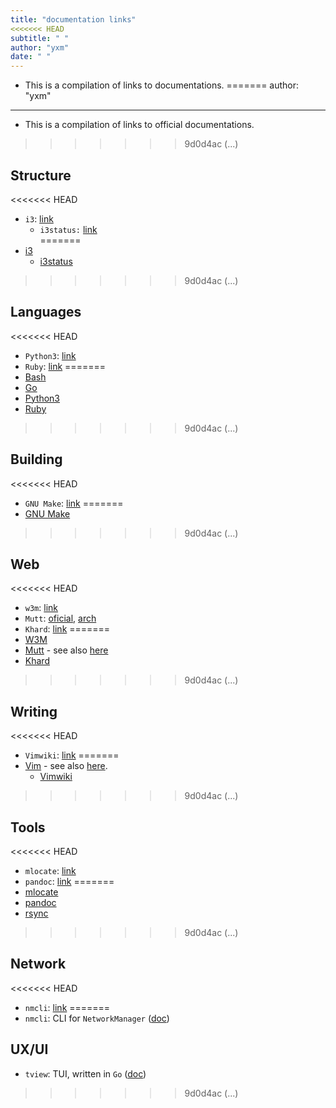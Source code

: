 ```yaml
---
title: "documentation links"
<<<<<<< HEAD
subtitle: " "
author: "yxm"
date: " "
---
```


* This is a compilation of links to documentations.
=======
author: "yxm"
---

* This is a compilation of links to official documentations.
>>>>>>> 9d0d4ac (...)

Structure
-----------

<<<<<<< HEAD
* `i3`: [link](https://i3wm.org/docs/userguide.html)
    * `i3status:` [link](https://i3wm.org/docs/i3status.html)  
=======
* [i3](https://i3wm.org/docs/userguide.html)
    * [i3status](https://i3wm.org/docs/i3status.html)  
>>>>>>> 9d0d4ac (...)

Languages
-----------

<<<<<<< HEAD
* `Python3`: [link](https://docs.python.org/3/index.html)
* `Ruby`: [link](http://ruby-doc.com/docs/ProgrammingRuby/)
=======
* [Bash](https://www.gnu.org/software/bash/manual/bash.html)
* [Go](https://go.dev/ref/spec)
* [Python3](https://docs.python.org/3/index.html)
* [Ruby](http://ruby-doc.com/docs/ProgrammingRuby/)
>>>>>>> 9d0d4ac (...)

Building
----------

<<<<<<< HEAD
* `GNU Make`: [link](https://www.gnu.org/software/make/manual/make.pdf)
=======
* [GNU Make](https://www.gnu.org/software/make/manual/make.pdf)
>>>>>>> 9d0d4ac (...)

Web
--------

<<<<<<< HEAD
* `w3m`: [link](https://w3m.sourceforge.net/MANUAL)
* `Mutt`: [oficial](http://www.mutt.org/doc/manual/), [arch](https://man.archlinux.org/man/muttrc.5)
* `Khard`: [link](https://khard.readthedocs.io/)
=======
* [W3M](https://w3m.sourceforge.net/MANUAL)
* [Mutt](http://www.mutt.org/doc/manual/) - see also [here](https://man.archlinux.org/man/muttrc.5)
* [Khard](https://khard.readthedocs.io/)
>>>>>>> 9d0d4ac (...)

Writing
-----------

<<<<<<< HEAD
* `Vimwiki`: [link](https://github.com/vimwiki/vimwiki/blob/dev/doc/vimwiki.txt)
=======
* [Vim](https://vimdoc.sourceforge.net/) - see also [here](https://vimhelp.org/).    
    * [Vimwiki](https://github.com/vimwiki/vimwiki/blob/dev/doc/vimwiki.txt)

>>>>>>> 9d0d4ac (...)

Tools
-----------

<<<<<<< HEAD
* `mlocate`: [link](https://www.commandlinux.com/man-page/man1/mlocate.1.html)
* `pandoc`: [link](https://pandoc.org/MANUAL.html)
=======
* [mlocate](https://www.commandlinux.com/man-page/man1/mlocate.1.html)
* [pandoc](https://pandoc.org/MANUAL.html)
* [rsync](https://linux.die.net/man/1/rsync)
>>>>>>> 9d0d4ac (...)

Network
-----------

<<<<<<< HEAD
* `nmcli`: [link](https://networkmanager.dev/docs/api/latest/nmcli.html)
=======
* `nmcli`: CLI for `NetworkManager` ([doc](https://networkmanager.dev/docs/api/latest/nmcli.html))


UX/UI
------------

* `tview`: TUI, written in `Go` ([doc](https://pkg.go.dev/github.com/rivo/tview))
>>>>>>> 9d0d4ac (...)
